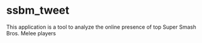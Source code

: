 # ssbm_tweet
This application is a tool to analyze the online presence of top Super Smash Bros. Melee players
